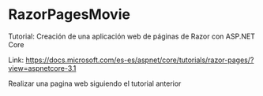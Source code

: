 # RazorPagesMovie
Tutorial: Creación de una aplicación web de páginas de Razor con ASP.NET Core

Link: https://docs.microsoft.com/es-es/aspnet/core/tutorials/razor-pages/?view=aspnetcore-3.1

Realizar una pagina web siguiendo el tutorial anterior
